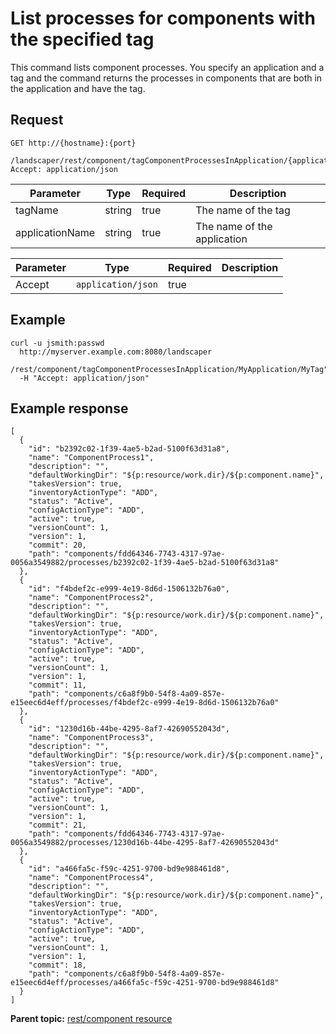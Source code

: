 # List processes for components with the specified tag

This command lists component processes. You specify an application and a tag and the command returns the processes in components that are both in the application and have the tag.

## Request

```
GET http://{hostname}:{port}
  /landscaper/rest/component/tagComponentProcessesInApplication/{applicationName}/{tagName}
Accept: application/json

```

|Parameter|Type|Required|Description|
|---------|----|--------|-----------|
|tagName|string|true|The name of the tag|
|applicationName|string|true|The name of the application|

|Parameter|Type|Required|Description|
|---------|----|--------|-----------|
|Accept|`application/json`|true| |

## Example

```
curl -u jsmith:passwd 
  http://myserver.example.com:8080/landscaper
  /rest/component/tagComponentProcessesInApplication/MyApplication/MyTag" 
  -H "Accept: application/json"
```

## Example response

```
[
  {
    "id": "b2392c02-1f39-4ae5-b2ad-5100f63d31a8",
    "name": "ComponentProcess1",
    "description": "",
    "defaultWorkingDir": "${p:resource/work.dir}/${p:component.name}",
    "takesVersion": true,
    "inventoryActionType": "ADD",
    "status": "Active",
    "configActionType": "ADD",
    "active": true,
    "versionCount": 1,
    "version": 1,
    "commit": 20,
    "path": "components/fdd64346-7743-4317-97ae-0056a3549882/processes/b2392c02-1f39-4ae5-b2ad-5100f63d31a8"
  },
  {
    "id": "f4bdef2c-e999-4e19-8d6d-1506132b76a0",
    "name": "ComponentProcess2",
    "description": "",
    "defaultWorkingDir": "${p:resource/work.dir}/${p:component.name}",
    "takesVersion": true,
    "inventoryActionType": "ADD",
    "status": "Active",
    "configActionType": "ADD",
    "active": true,
    "versionCount": 1,
    "version": 1,
    "commit": 11,
    "path": "components/c6a8f9b0-54f8-4a09-857e-e15eec6d4eff/processes/f4bdef2c-e999-4e19-8d6d-1506132b76a0"
  },
  {
    "id": "1230d16b-44be-4295-8af7-42690552043d",
    "name": "ComponentProcess3",
    "description": "",
    "defaultWorkingDir": "${p:resource/work.dir}/${p:component.name}",
    "takesVersion": true,
    "inventoryActionType": "ADD",
    "status": "Active",
    "configActionType": "ADD",
    "active": true,
    "versionCount": 1,
    "version": 1,
    "commit": 21,
    "path": "components/fdd64346-7743-4317-97ae-0056a3549882/processes/1230d16b-44be-4295-8af7-42690552043d"
  },
  {
    "id": "a466fa5c-f59c-4251-9700-bd9e988461d8",
    "name": "ComponentProcess4",
    "description": "",
    "defaultWorkingDir": "${p:resource/work.dir}/${p:component.name}",
    "takesVersion": true,
    "inventoryActionType": "ADD",
    "status": "Active",
    "configActionType": "ADD",
    "active": true,
    "versionCount": 1,
    "version": 1,
    "commit": 18,
    "path": "components/c6a8f9b0-54f8-4a09-857e-e15eec6d4eff/processes/a466fa5c-f59c-4251-9700-bd9e988461d8"
  }
]

```

**Parent topic:** [rest/component resource](../../com.ibm.edt.api.doc/topics/rest_component.md)

